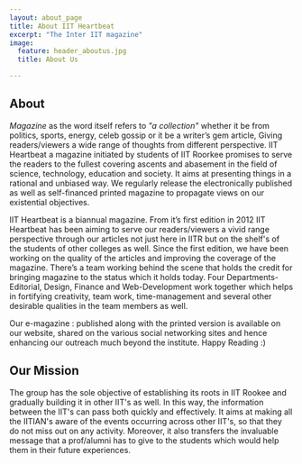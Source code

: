 ```yaml
---
layout: about_page
title: About IIT Heartbeat
excerpt: "The Inter IIT magazine"
image:
  feature: header_aboutus.jpg
  title: About Us

---
```

## About

*Magazine* as the word itself refers to _"a collection"_ whether it be from politics, sports, energy, celeb gossip or it be a writer’s gem article, Giving readers/viewers a wide range of thoughts from different perspective. IIT Heartbeat a magazine initiated by students of IIT Roorkee promises to serve the readers to the fullest covering ascents and abasement in the field of science, technology, education and society. It aims at presenting things in a rational and unbiased way. We regularly release the electronically published as well as self-financed printed magazine to propagate views on our existential objectives.

IIT Heartbeat is a biannual magazine. From it’s first edition in 2012 IIT Heartbeat has been aiming to serve our readers/viewers a vivid range perspective through our articles not just here in IITR but on the shelf's of the students of other colleges as well. Since the first edition, we have been working on the quality of the articles and improving the coverage of the magazine. There’s a team working behind the scene that holds the credit for bringing magazine to the status which it holds today. Four Departments- Editorial, Design, Finance and Web-Development work together which helps in fortifying creativity, team work, time-management and several other desirable qualities in the team members as well.

Our e-magazine : published along with the printed version is available on our website, shared on the various social networking sites and hence enhancing our outreach much beyond the institute.
Happy Reading :)

## Our Mission

The group has the sole objective of establishing its roots in IIT Rookee and gradually building it in other IIT's as well. In this way, the information between the IIT's can pass both quickly and effectively. It aims at making all the IITIAN's aware of the events occurring across other IIT's, so that they do not miss out on any activity. Moreover, it also transfers the invaluable message that a prof/alumni has to give to the students which would help them in their future experiences.
